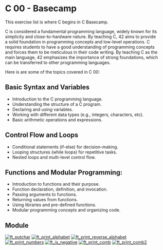# C 00 - Basecamp

This exercise list is where C begins in C Basecamp.

C is considered a fundamental programming language, widely known for its simplicity and close-to-hardware nature. By teaching C, 42 aims to provide a solid foundation in programming concepts and low-level operations. C requires students to have a good understanding of programming concepts and forces them to be meticulous in their code writing. By teaching C as the main language, 42 emphasizes the importance of strong foundations, which can be transferred to other programming languages.

Here is are some of the topics covered in C 00:

## Basic Syntax and Variables

- Introduction to the C programming language.
- Understanding the structure of a C program.
- Declaring and using variables.
- Working with different data types (e.g., integers, characters, etc).
- Basic arithmetic operations and expressions.

## Control Flow and Loops

- Conditional statements (if-else) for decision-making.
- Looping structures (while loops) for repetitive tasks.
- Nested loops and multi-level control flow.

## Functions and Modular Programming:

- Introduction to functions and their purpose.
- Function declaration, definition, and invocation.
- Passing arguments to functions.
- Returning values from functions.
- Using libraries and pre-defined functions.
- Modular programming concepts and organizing code.

## Module

[![ft_putchar](https://img.shields.io/badge/c_00-ft__putchar-skyblue?style=for-the-badge&logo=42)](https://github.com/willtrigo/42_basecamp/tree/main/c/c_00/ex00)
[![ft_print_alphabet](https://img.shields.io/badge/c_01-ft__print__alphabet-skyblue?style=for-the-badge&logo=42)](https://github.com/willtrigo/42_basecamp/tree/main/c/c_00/ex01)
[![ft_print_reverse_alphabet](https://img.shields.io/badge/c_02-ft__print__reverse__alphabet-skyblue?style=for-the-badge&logo=42)](https://github.com/willtrigo/42_basecamp/tree/main/c/c_00/ex02)
[![ft_print_numbers](https://img.shields.io/badge/c_03-ft__print__numbers-skyblue?style=for-the-badge&logo=42)](https://github.com/willtrigo/42_basecamp/tree/main/c/c_00/ex03)
[![ft_is_negative](https://img.shields.io/badge/c_04-ft__is__negative-skyblue?style=for-the-badge&logo=42)](https://github.com/willtrigo/42_basecamp/tree/main/c/c_00/ex04)
[![ft_print_comb](https://img.shields.io/badge/c_05-ft__print__comb-skyblue?style=for-the-badge&logo=42)](https://github.com/willtrigo/42_basecamp/tree/main/c/c_00/ex05)
[![ft_print_comb2](https://img.shields.io/badge/c_06-ft__print__comb2-skyblue?style=for-the-badge&logo=42)](https://github.com/willtrigo/42_basecamp/tree/main/c/c_00/ex06)
